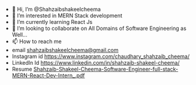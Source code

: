 - 👋 Hi, I’m @Shahzaibshakeelcheema
- 👀 I’m interested in MERN Stack development
- 🌱 I’m currently learning React Js
- 💞️ I’m looking to collaborate on All Domains of Software Engineering as Well...
- 📫 How to reach me 
- email               shahzaibshakeelcheema@gmail.com
- Instagram id       https://www.instagram.com/chaudhary_shahzaib_cheema/
- LinkedIn Id       https://www.linkedin.com/in/shahzaib-shakeel-cheema/
- Resume            [Shahzaib-Shakeel-Cheema-Software-Engineer-full-stack-MERN-React-Dev-Intern_.pdf](https://github.com/Shahzaibshakeelcheema/Shahzaibshakeelcheema/files/10802217/Shahzaib-Shakeel-Cheema-Software-Engineer-full-stack-MERN-React-Dev-Intern_.pdf)




